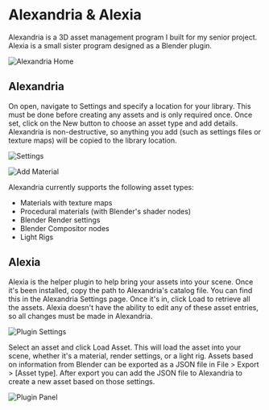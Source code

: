# Alexandria & Alexia

Alexandria is a 3D asset management program I built for my senior project. Alexia is a small sister program designed as a Blender plugin.

![Alexandria Home](https://imgur.com/a/hvBjbit)

## Alexandria
On open, navigate to Settings and specify a location for your library. This must be done before creating any assets and is only required once.
Once set, click on the New button to choose an asset type and add details. Alexandria is non-destructive, so anything you add (such as settings files or texture maps) will be copied to the library location.

![Settings](https://imgur.com/a/FmIm68L)

![Add Material](https://imgur.com/a/xfv5k5q)

Alexandria currently supports the following asset types:
- Materials with texture maps
- Procedural materials (with Blender's shader nodes)
- Blender Render settings
- Blender Compositor nodes
- Light Rigs

## Alexia
Alexia is the helper plugin to help bring your assets into your scene. Once it's been installed, copy the path to Alexandria's catalog file. You can find this in the Alexandria Settings page. Once it's in, click Load to retrieve all the assets. Alexia doesn't have the ability to edit any of these asset entries, so all changes must be made in Alexandria.

![Plugin Settings](https://imgur.com/a/qeeqoaa)

Select an asset and click Load Asset. This will load the asset into your scene, whether it's a material, render settings, or a light rig. Assets based on information from Blender can be exported as a JSON file in File > Export > [Asset type]. After export you can add the JSON file to Alexandria to create a new asset based on those settings.

![Plugin Panel](https://imgur.com/a/S5uSrxD)